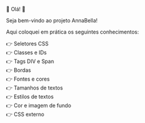 :dizzy: Olá! :dizzy:

Seja bem-vindo ao projeto AnnaBella!

Aqui coloquei em prática os seguintes conhecimentos:

:point_right: Seletores CSS<br>
:point_right: Classes e IDs<br>
:point_right: Tags DIV e Span<br>
:point_right: Bordas<br>
:point_right: Fontes e cores<br>
:point_right: Tamanhos de textos<br>
:point_right: Estilos de textos<br>
:point_right: Cor e imagem de fundo<br>
:point_right: CSS externo
